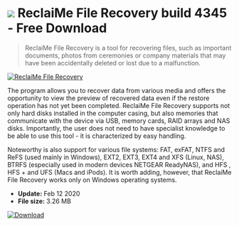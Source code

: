 # ![](https://cdn.softexe.net/static/icon/8/reclaime-file-recovery-8322.png) ReclaiMe File Recovery build 4345 - Free Download

> ReclaiMe File Recovery is a tool for recovering files, such as important documents, photos from ceremonies or company materials that may have been accidentally deleted or lost due to a malfunction.

[![ReclaiMe File Recovery](https://gallery.dpcdn.pl/imgc/Tools/77415/g_-_420x350_1.5_-_x20170830200444_0.jpg)](https://softexe.net/win/disks-files/data-recovery/reclaime-file-recovery:hcbb.html)

The program allows you to recover data from various media and offers the opportunity to view the preview of recovered data even if the restore operation has not yet been completed. ReclaiMe File Recovery supports not only hard disks installed in the computer casing, but also memories that communicate with the device via USB, memory cards, RAID arrays and NAS disks. Importantly, the user does not need to have specialist knowledge to be able to use this tool - it is characterized by easy handling.
 
 Noteworthy is also support for various file systems: FAT, exFAT, NTFS and ReFS (used mainly in Windows), EXT2, EXT3, EXT4 and XFS (Linux, NAS), BTRFS (especially used in modern devices NETGEAR ReadyNAS), and HFS , HFS + and UFS (Macs and iPods). It is worth adding, however, that ReclaiMe File Recovery works only on Windows operating systems.


- **Update:** Feb 12 2020
- **File size:** 3.26 MB

[![Download](https://cdn.softexe.net/static/img/download.png)](https://softexe.net/win/disks-files/data-recovery/reclaime-file-recovery:hcbb.html)

